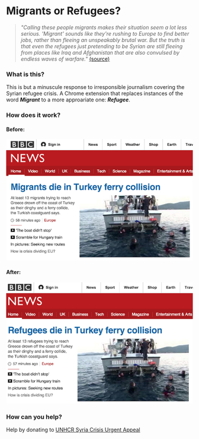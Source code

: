 # Migrants or Refugees?
> _"Calling these people migrants makes their situation seem a lot less serious. 'Migrant' sounds like they're rushing to Europe to find better jobs, rather than fleeing an unspeakably brutal war. But the truth is that even the refugees just pretending to be Syrian are still fleeing from places like Iraq and Afghanistan that are also convulsed by endless waves of warfare."_
[(source)](http://www.cracked.com/personal-experiences-1916-we-met-syrias-war-refugees-7-awful-things-they-told-us.html "source")

### What is this?
This is but a minuscule response to irresponsible journalism covering the Syrian refugee crisis. A Chrome extension that replaces instances of the word **_Migrant_** to a more approariate one: **_Refugee_**.

### How does it work?
#### Before:
![](https://raw.githubusercontent.com/georgeslabreche/migrants-or-refugees/master/screenshots/before.png)

#### After:
![](https://raw.githubusercontent.com/georgeslabreche/migrants-or-refugees/master/screenshots/after.png)

### How can you help?
Help by donating to [UNHCR Syria Crisis Urgent Appeal](http://donate.unhcr.org/international/syria)
